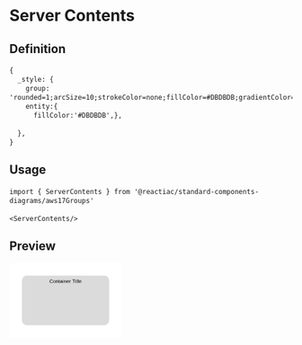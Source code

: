 # Server Contents

## Definition

```
{
  _style: {
    group: 'rounded=1;arcSize=10;strokeColor=none;fillColor=#DBDBDB;gradientColor=none;',
    entity:{
      fillColor:'#DBDBDB',},
    
  },
}
```

## Usage

```
import { ServerContents } from '@reactiac/standard-components-diagrams/aws17Groups'

<ServerContents/>
```

## Preview

<img src="./server-contents.png" width="200"/>
